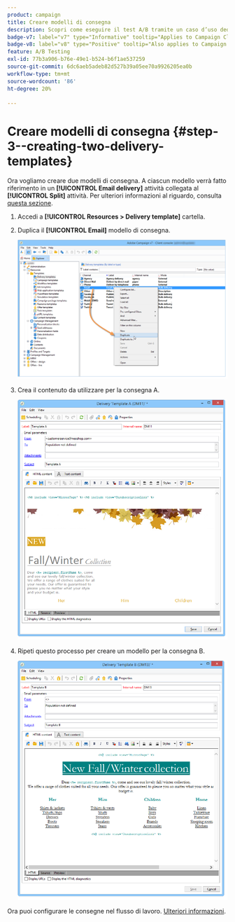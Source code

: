 ```yaml
---
product: campaign
title: Creare modelli di consegna
description: Scopri come eseguire il test A/B tramite un caso d’uso dedicato
badge-v7: label="v7" type="Informative" tooltip="Applies to Campaign Classic v7"
badge-v8: label="v8" type="Positive" tooltip="Also applies to Campaign v8"
feature: A/B Testing
exl-id: 77b3a906-b76e-49e1-b524-b6f1ae537259
source-git-commit: 6dc6aeb5adeb82d527b39a05ee70a9926205ea0b
workflow-type: tm+mt
source-wordcount: '86'
ht-degree: 20%

---
```


# Creare modelli di consegna {#step-3--creating-two-delivery-templates}



Ora vogliamo creare due modelli di consegna. A ciascun modello verrà fatto riferimento in un **[!UICONTROL Email delivery]** attività collegata al **[!UICONTROL Split]** attività. Per ulteriori informazioni al riguardo, consulta [questa sezione](about-templates.md).

1. Accedi a **[!UICONTROL Resources > Delivery template]** cartella.
1. Duplica il **[!UICONTROL Email]** modello di consegna.

   ![](assets/use_case_abtesting_deliverymodel_001.png)

1. Crea il contenuto da utilizzare per la consegna A.

   ![](assets/use_case_abtesting_deliverymodel_002.png)

1. Ripeti questo processo per creare un modello per la consegna B.

   ![](assets/use_case_abtesting_deliverymodel_003.png)

Ora puoi configurare le consegne nel flusso di lavoro. [Ulteriori informazioni](a-b-testing-uc-configuring-deliveries.md).
